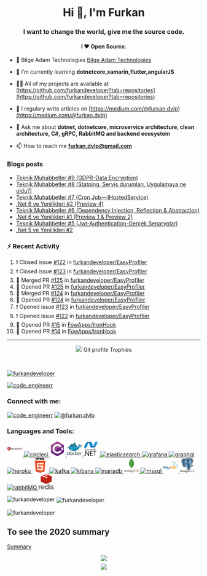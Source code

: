 <h1 align="center">Hi 👋, I'm Furkan</h1>
<h3 align="center">I want to change the world, give me the source code.</h3>
<h4 align="center">I ❤ Open Source.</h4>

- 🔭 Bilge Adam Technologies [Bilge Adam Technologies](http://bilgeadamtechnologies.com)

- 🌱 I’m currently learning **dotnetcore,xamarin,flutter,angularJS**

- 👨‍💻 All of my projects are available at [https://github.com/furkandeveloper?tab=repositories](https://github.com/furkandeveloper?tab=repositories)

- 📝 I regulary write articles on [https://medium.com/@furkan.dvlp](https://medium.com/@furkan.dvlp)

- 💬 Ask me about **dotnet, dotnetcore, microservice architecture, clean architecture, C#, gRPC, RabbitMQ and backend ecosystem**

- 📫 How to reach me **furkan.dvlp@gmail.com**

### Blogs posts
<!-- BLOG-POST-LIST:START -->
- [Teknik Muhabbetler #9 (GDPR-Data Encryption)](https://medium.com/fowapps/teknik-muhabbetler-9-gdpr-data-encryption-caa6048ca4fc?source=rss-b7df331a97d0------2)
- [Teknik Muhabbetler #8 (Statping, Servis durumları, Uygulamaya ne oldu?)](https://medium.com/devopsturkiye/teknik-muhabbetler-8-statping-servis-durumlar%C4%B1-uygulamaya-ne-oldu-8e61323baf3c?source=rss-b7df331a97d0------2)
- [Teknik Muhabbetler #7 (Cron Job — IHostedService)](https://medium.com/devopsturkiye/teknik-muhabbetler-7-cron-job-ihostedservice-a6eff22e49ff?source=rss-b7df331a97d0------2)
- [.Net 6 ve Yenilikleri #2 (Preview 4)](https://medium.com/devopsturkiye/net-6-ve-yenilikleri-2-preview-4-e9456e4a9920?source=rss-b7df331a97d0------2)
- [Teknik Muhabbetler #6 (Dependency Injection, Reflection & Abstraction)](https://medium.com/batech/teknik-muhabbetler-6-dependency-injection-reflection-abstraction-63592fae5b6b?source=rss-b7df331a97d0------2)
- [.Net 6 ve Yenilikleri #1 (Preview 1 & Preview 2)](https://medium.com/devopsturkiye/net-6-ve-yenilikleri-1-preview-1-preview-2-6fd1b7667843?source=rss-b7df331a97d0------2)
- [Teknik Muhabbetler #5 (Jwt-Authentication-Gerçek Senaryolar)](https://medium.com/mobiroller-tech/teknik-muhabbetler-5-jwt-authentication-ger%C3%A7ek-senaryolar-e987387d2197?source=rss-b7df331a97d0------2)
- [.Net 5 ve Yenilikleri #2](https://medium.com/devopsturkiye/net-5-ve-yenilikleri-2-851b11e4b097?source=rss-b7df331a97d0------2)
<!-- BLOG-POST-LIST:END -->

### :zap: Recent Activity

<!--START_SECTION:activity-->
1. ❗️ Closed issue [#122](https://github.com/furkandeveloper/EasyProfiler/issues/122) in [furkandeveloper/EasyProfiler](https://github.com/furkandeveloper/EasyProfiler)
2. ❗️ Closed issue [#123](https://github.com/furkandeveloper/EasyProfiler/issues/123) in [furkandeveloper/EasyProfiler](https://github.com/furkandeveloper/EasyProfiler)
3. 🎉 Merged PR [#125](https://github.com/furkandeveloper/EasyProfiler/pull/125) in [furkandeveloper/EasyProfiler](https://github.com/furkandeveloper/EasyProfiler)
4. 💪 Opened PR [#125](https://github.com/furkandeveloper/EasyProfiler/pull/125) in [furkandeveloper/EasyProfiler](https://github.com/furkandeveloper/EasyProfiler)
5. 🎉 Merged PR [#124](https://github.com/furkandeveloper/EasyProfiler/pull/124) in [furkandeveloper/EasyProfiler](https://github.com/furkandeveloper/EasyProfiler)
6. 💪 Opened PR [#124](https://github.com/furkandeveloper/EasyProfiler/pull/124) in [furkandeveloper/EasyProfiler](https://github.com/furkandeveloper/EasyProfiler)
7. ❗️ Opened issue [#123](https://github.com/furkandeveloper/EasyProfiler/issues/123) in [furkandeveloper/EasyProfiler](https://github.com/furkandeveloper/EasyProfiler)
8. ❗️ Opened issue [#122](https://github.com/furkandeveloper/EasyProfiler/issues/122) in [furkandeveloper/EasyProfiler](https://github.com/furkandeveloper/EasyProfiler)
9. 💪 Opened PR [#15](https://github.com/FowApps/IronHook/pull/15) in [FowApps/IronHook](https://github.com/FowApps/IronHook)
10. 💪 Opened PR [#14](https://github.com/FowApps/IronHook/pull/14) in [FowApps/IronHook](https://github.com/FowApps/IronHook)
<!--END_SECTION:activity-->

<hr/>
<p align="center"><img src="https://media.giphy.com/media/QaMcXSekUWx7aogAUr/giphy.gif" width="30" />&nbsp;Git profile Trophies</p><br>
<p align="left"> <a href="https://github.com/ryo-ma/github-profile-trophy"><img src="https://github-profile-trophy.vercel.app/?username=furkandeveloper" alt="furkandeveloper" /></a> </p>

<p align="left"> <a href="https://twitter.com/code_engineerr" target="blank"><img src="https://img.shields.io/twitter/follow/code_engineerr?logo=twitter&style=for-the-badge" alt="code_engineerr" /></a> </p>

<h3 align="left">Connect with me:</h3>
<p align="left">
<a href="https://twitter.com/code_engineerr" target="blank"><img align="center" src="https://cdn.jsdelivr.net/npm/simple-icons@3.0.1/icons/twitter.svg" alt="code_engineerr" height="30" width="40" /></a>
<a href="https://medium.com/@furkan.dvlp" target="blank"><img align="center" src="https://cdn.jsdelivr.net/npm/simple-icons@3.0.1/icons/medium.svg" alt="@furkan.dvlp" height="30" width="40" /></a>
</p>

<h3 align="left">Languages and Tools:</h3>
<p align="left"> <a href="https://angular.io" target="_blank"> <img src="https://raw.githubusercontent.com/devicons/devicon/master/icons/angularjs/angularjs-original-wordmark.svg" alt="angularjs" width="40" height="40"/> </a> <a href="https://circleci.com" target="_blank"> <img src="https://www.vectorlogo.zone/logos/circleci/circleci-icon.svg" alt="circleci" width="40" height="40"/> </a> <a href="https://www.w3schools.com/cs/" target="_blank"> <img src="https://raw.githubusercontent.com/devicons/devicon/master/icons/csharp/csharp-original.svg" alt="csharp" width="40" height="40"/> </a> <a href="https://www.docker.com/" target="_blank"> <img src="https://raw.githubusercontent.com/devicons/devicon/master/icons/docker/docker-original-wordmark.svg" alt="docker" width="40" height="40"/> </a> <a href="https://dotnet.microsoft.com/" target="_blank"> <img src="https://raw.githubusercontent.com/devicons/devicon/master/icons/dot-net/dot-net-original-wordmark.svg" alt="dotnet" width="40" height="40"/> </a> <a href="https://www.elastic.co" target="_blank"> <img src="https://www.vectorlogo.zone/logos/elastic/elastic-icon.svg" alt="elasticsearch" width="40" height="40"/> </a> <a href="https://grafana.com" target="_blank"> <img src="https://www.vectorlogo.zone/logos/grafana/grafana-icon.svg" alt="grafana" width="40" height="40"/> </a> <a href="https://graphql.org" target="_blank"> <img src="https://www.vectorlogo.zone/logos/graphql/graphql-icon.svg" alt="graphql" width="40" height="40"/> </a> <a href="https://heroku.com" target="_blank"> <img src="https://www.vectorlogo.zone/logos/heroku/heroku-icon.svg" alt="heroku" width="40" height="40"/> </a> <a href="https://www.w3.org/html/" target="_blank"> <img src="https://raw.githubusercontent.com/devicons/devicon/master/icons/html5/html5-original-wordmark.svg" alt="html5" width="40" height="40"/> </a> <a href="https://kafka.apache.org/" target="_blank"> <img src="https://www.vectorlogo.zone/logos/apache_kafka/apache_kafka-icon.svg" alt="kafka" width="40" height="40"/> </a> <a href="https://www.elastic.co/kibana" target="_blank"> <img src="https://www.vectorlogo.zone/logos/elasticco_kibana/elasticco_kibana-icon.svg" alt="kibana" width="40" height="40"/> </a> <a href="https://mariadb.org/" target="_blank"> <img src="https://www.vectorlogo.zone/logos/mariadb/mariadb-icon.svg" alt="mariadb" width="40" height="40"/> </a> <a href="https://www.mongodb.com/" target="_blank"> <img src="https://raw.githubusercontent.com/devicons/devicon/master/icons/mongodb/mongodb-original-wordmark.svg" alt="mongodb" width="40" height="40"/> </a> <a href="https://www.microsoft.com/en-us/sql-server" target="_blank"> <img src="https://cdn.worldvectorlogo.com/logos/microsoft-sql-server.svg" alt="mssql" width="40" height="40"/> </a> <a href="https://www.mysql.com/" target="_blank"> <img src="https://raw.githubusercontent.com/devicons/devicon/master/icons/mysql/mysql-original-wordmark.svg" alt="mysql" width="40" height="40"/> </a> <a href="https://www.postgresql.org" target="_blank"> <img src="https://raw.githubusercontent.com/devicons/devicon/master/icons/postgresql/postgresql-original-wordmark.svg" alt="postgresql" width="40" height="40"/> </a> <a href="https://www.rabbitmq.com" target="_blank"> <img src="https://www.vectorlogo.zone/logos/rabbitmq/rabbitmq-icon.svg" alt="rabbitMQ" width="40" height="40"/> </a> <a href="https://redis.io" target="_blank"> <img src="https://raw.githubusercontent.com/devicons/devicon/master/icons/redis/redis-original-wordmark.svg" alt="redis" width="40" height="40"/> </a> </p>

<p><img align="left" src="https://github-readme-stats.vercel.app/api/top-langs?username=furkandeveloper&show_icons=true&locale=en&layout=compact" alt="furkandeveloper" /></p>

<p>&nbsp;<img align="center" src="https://github-readme-stats.vercel.app/api?username=furkandeveloper&show_icons=true&locale=en" alt="furkandeveloper" /></p>

<p><img align="center" src="https://github-readme-streak-stats.herokuapp.com/?user=furkandeveloper&" alt="furkandeveloper" /></p>

## To see the 2020 summary
<a href="https://profile.codersrank.io/year-in-review-2020/user/724b3e96db60a7e7fc29229f0728ce93/" target="_top">Summary</a>



<div align="center"><img src="https://spotify-github-profile.vercel.app/api/view?uid=jl4vglhzn8cttvmmtdfd0giw9&cover_image=true&theme=default" /></div>

<div align="center">
<img src="https://komarev.com/ghpvc/?username=furkandeveloper&&style=flat-square" align="center" />
</div>


